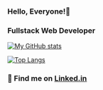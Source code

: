 ### Hello, Everyone!👋
### Fullstack Web Developer

[![My GitHub stats](https://github-readme-stats.vercel.app/api?username=renoanthus&show_icons=true&count_private=true&theme=vue-dark&include_all_commits=true)](https://github.com/renoanthus?tab=repositories)

[![Top Langs](https://github-readme-stats.vercel.app/api/top-langs/?username=renoanthus&layout=compact&theme=dark)](https://github.com/renoanthus/github-readme-stats)



### 📝 Find me on [Linked.in](https://www.linkedin.com/in/renoanthus/)	

<!--
**renoanthus/renoanthus** is a ✨ _special_ ✨ repository because its `README.md` (this file) appears on your GitHub profile.

Here are some ideas to get you started:

- 🔭 I’m currently working on ...
- 🌱 I’m currently learning ...
- 👯 I’m looking to collaborate on ...
- 🤔 I’m looking for help with ...
- 💬 Ask me about ...
- 📫 How to reach me: ...
- 😄 Pronouns: ...
- ⚡ Fun fact: ...
-->
